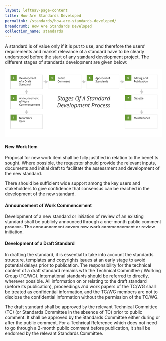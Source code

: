 ```yaml
---
layout: leftnav-page-content
title: How Are Standards Developed
permalink: /standards/how-are-standards-developed/
breadcrumb: How Are Standards Developed
collection_name: standards
---
```

A standard is of value only if it is put to use, and therefore the users’ requirements and market relevance of a standard have to be clearly understood before the start of any standard development project.  The different stages of standards development are given below:

![ITSC Standard Workflow](/images/ITSC_standard_workflow_r2.jpg)

#### New Work Item
Proposal for new work item shall be fully justified in relation to the benefits sought. Where possible, the requestor should provide the relevant inputs, documents and initial draft to facilitate the assessment and development of the new standard.

There should be sufficient wide support among the key users and stakeholders to give confidence that consensus can be reached in the development of the new standard.

####  Announcement of Work Commencement
Development of a new standard or initiation of review of an existing standard shall be publicly announced through a one-month public comment process. The announcement covers new work commencement or review initiation.

####  Development of a Draft Standard
In drafting the standard, it is essential to take into account the standards structure, templates and copyrights issues at an early stage to avoid potential delays prior to publication. The responsibility for the technical content of a draft standard remains with the Technical Committee / Working Group (TC/WG). International standards should be referred to directly, wherever possible. All information on or relating to the draft standard (before its publication), proceedings and work papers of the TC/WG shall be treated as confidential information, and the TC/WG members are not to disclose the confidential information without the permission of the TC/WG.

The draft standard shall be approved by the relevant Technical Committee (TC) (or Standards Committee in the absence of TC) prior to public comment. It shall be approved by the Standards Committee either during or after the public comment. For a Technical Reference which does not need to go through a 2-month public comment before publication, it shall be endorsed by the relevant Standards Committee.
